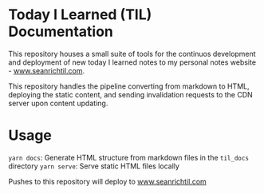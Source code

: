 # Today I Learned (TIL) Documentation

This repository houses a small suite of tools for the continuos development and deployment of new today I learned notes to my personal notes website - www.seanrichtil.com.

This repository handles the pipeline converting from markdown to HTML, deploying the static content, and sending invalidation requests to the CDN server upon content updating.

# Usage

`yarn docs`: Generate HTML structure from markdown files in the `til_docs` directory
`yarn serve`: Serve static HTML files locally

Pushes to this repository will deploy to www.seanrichtil.com
